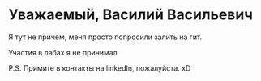 # Уважаемый, Василий Васильевич

Я тут не причем, меня просто попросили залить на гит.

Участия в лабах я не принимал

P.S. Примите в контакты на linkedIn, пожалуйста. xD
